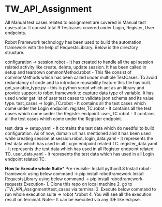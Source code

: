 # TW_API_Assignment
All Manual test cases related to assignment are covered in Manual test cases.xlsx. It consist total 9 Testcases covered under Login, Register, User endpoints.

Robot Framework technology has been used to build the automation framework with the help of RequestsLibrary. Below is the directory structure.

configuration ->
              session.robot - It has created to handle all the api session related activity like create, delete, update session. It has been called in setup and teardown
              commonMethod.robot - This file consist of commonMethods which has been called under multiple TestCases. To avoid redundancy of code and to introduce reusability
                                   feature this file has built.
              get_variable_type.py - this is python script which act as an library and provide support to robot framework to capture data type of variable. It has used under
                                     get list of user test cases to validate json schema and its value type.
test_cases ->
              login_TC.robot - It contains all the test cases which come under the Login endpoint.
              register_TC.robot - It contains all the test cases which come under the Register endpoint.
              user_TC.robot - It contains all the test cases which come under the Register endpoint.

test_data ->
            setup.yaml - It contains the test data which do needful to build configuration. As of now, domain url has mentioned and it has been used while creating session at
                         session.robot.
            login_data.yaml - It represents the test data which has used in all Login endpoint related TC.
            register_data.yaml - It represents the test data which has used in all Register endpoint related TC.
            user_data.yaml - It represents the test data which has used in all Login endpoint related TC.

**********How to Execute whole Suite***********
Pre-reuisite-
          Install python3.8
          Install robot-framework using below command
            -> pip install robotframework
          Install RequestsLibrary using below command
            -> pip install robotframework-requests
Execution-
        1. Clone this repo on local machine
        2. go to /TW_API_Assignment/test_cases via terminal
        3. Execute below command to run whole execution suite
           -> robot *.robot
        4. You will see all the execution result on terminal. 
        Note:- It can be executed via any IDE like eclipse.
            
